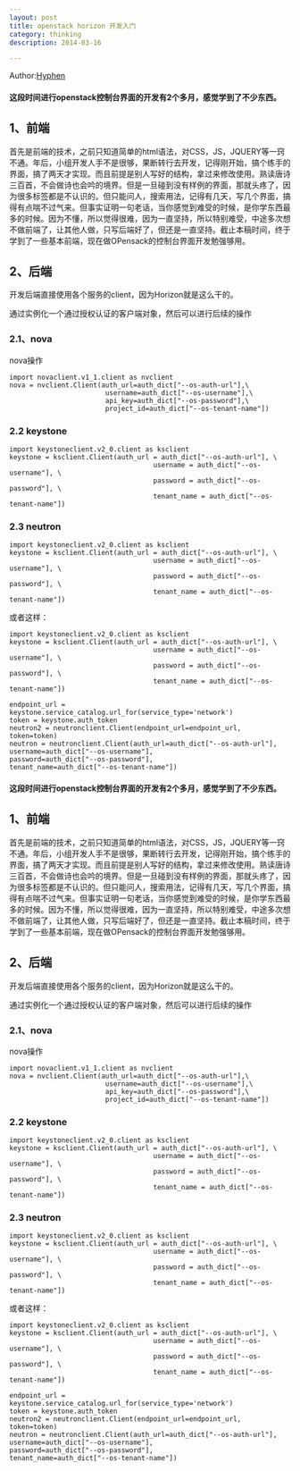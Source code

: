 ```yaml
---
layout: post
title: openstack horizon 开发入门
category: thinking
description: 2014-03-16

---
```


Author:[Hyphen](http://weibo.com/344736086)


#### 这段时间进行openstack控制台界面的开发有2个多月，感觉学到了不少东西。

## 1、前端

首先是前端的技术，之前只知道简单的html语法，对CSS，JS，JQUERY等一窍不通。年后，小组开发人手不是很够，果断转行去开发，记得刚开始，搞个练手的界面，搞了两天才实现。而且前提是别人写好的结构，拿过来修改使用。熟读唐诗三百首，不会做诗也会吟的境界。但是一旦碰到没有样例的界面，那就头疼了，因为很多标签都是不认识的。但只能问人，搜索用法，记得有几天，写几个界面，搞得有点喘不过气来。但事实证明一句老话，当你感觉到难受的时候，是你学东西最多的时候。因为不懂，所以觉得很难，因为一直坚持，所以特别难受，中途多次想不做前端了，让其他人做，只写后端好了，但还是一直坚持。截止本稿时间，终于学到了一些基本前端，现在做OPensack的控制台界面开发勉强够用。

##  2、后端

开发后端直接使用各个服务的client，因为Horizon就是这么干的。

通过实例化一个通过授权认证的客户端对象，然后可以进行后续的操作

### 2.1、nova

nova操作

	import novaclient.v1_1.client as nvclient
	nova = nvclient.Client(auth_url=auth_dict["--os-auth-url"],\
							username=auth_dict["--os-username"],\
							api_key=auth_dict["--os-password"],\
							project_id=auth_dict["--os-tenant-name"])


### 2.2 keystone

	import keystoneclient.v2_0.client as ksclient                     
	keystone = ksclient.Client(auth_url = auth_dict["--os-auth-url"], \
                                        username = auth_dict["--os-username"], \
                                        password = auth_dict["--os-password"], \
                                        tenant_name = auth_dict["--os-tenant-name"])


### 2.3 neutron
	import keystoneclient.v2_0.client as ksclient
	keystone = ksclient.Client(auth_url = auth_dict["--os-auth-url"], \
                                        username = auth_dict["--os-username"], \
                                        password = auth_dict["--os-password"], \
                                        tenant_name = auth_dict["--os-tenant-name"])
                                        
   
或者这样：
   
	import keystoneclient.v2_0.client as ksclient  
	keystone = ksclient.Client(auth_url = auth_dict["--os-auth-url"], \  
                                        username = auth_dict["--os-username"], \  
                                        password = auth_dict["--os-password"], \  
                                        tenant_name = auth_dict["--os-tenant-name"])  
  
	endpoint_url = keystone.service_catalog.url_for(service_type='network')  
	token = keystone.auth_token  
	neutron2 = neutronclient.Client(endpoint_url=endpoint_url, token=token) 
	neutron = neutronclient.Client(auth_url=auth_dict["--os-auth-url"],
	username=auth_dict["--os-username"],
	password=auth_dict["--os-password"],
	tenant_name=auth_dict["--os-tenant-name"])                                   


	
#### 这段时间进行openstack控制台界面的开发有2个多月，感觉学到了不少东西。

## 1、前端

首先是前端的技术，之前只知道简单的html语法，对CSS，JS，JQUERY等一窍不通。年后，小组开发人手不是很够，果断转行去开发，记得刚开始，搞个练手的界面，搞了两天才实现。而且前提是别人写好的结构，拿过来修改使用。熟读唐诗三百首，不会做诗也会吟的境界。但是一旦碰到没有样例的界面，那就头疼了，因为很多标签都是不认识的。但只能问人，搜索用法，记得有几天，写几个界面，搞得有点喘不过气来。但事实证明一句老话，当你感觉到难受的时候，是你学东西最多的时候。因为不懂，所以觉得很难，因为一直坚持，所以特别难受，中途多次想不做前端了，让其他人做，只写后端好了，但还是一直坚持。截止本稿时间，终于学到了一些基本前端，现在做OPensack的控制台界面开发勉强够用。

##  2、后端

开发后端直接使用各个服务的client，因为Horizon就是这么干的。

通过实例化一个通过授权认证的客户端对象，然后可以进行后续的操作

### 2.1、nova

nova操作

	import novaclient.v1_1.client as nvclient
	nova = nvclient.Client(auth_url=auth_dict["--os-auth-url"],\
							username=auth_dict["--os-username"],\
							api_key=auth_dict["--os-password"],\
							project_id=auth_dict["--os-tenant-name"])


### 2.2 keystone

	import keystoneclient.v2_0.client as ksclient                     
	keystone = ksclient.Client(auth_url = auth_dict["--os-auth-url"], \
                                        username = auth_dict["--os-username"], \
                                        password = auth_dict["--os-password"], \
                                        tenant_name = auth_dict["--os-tenant-name"])


### 2.3 neutron
	import keystoneclient.v2_0.client as ksclient
	keystone = ksclient.Client(auth_url = auth_dict["--os-auth-url"], \
                                        username = auth_dict["--os-username"], \
                                        password = auth_dict["--os-password"], \
                                        tenant_name = auth_dict["--os-tenant-name"])
                                        
   
或者这样：
   
	import keystoneclient.v2_0.client as ksclient  
	keystone = ksclient.Client(auth_url = auth_dict["--os-auth-url"], \  
                                        username = auth_dict["--os-username"], \  
                                        password = auth_dict["--os-password"], \  
                                        tenant_name = auth_dict["--os-tenant-name"])  
  
	endpoint_url = keystone.service_catalog.url_for(service_type='network')  
	token = keystone.auth_token  
	neutron2 = neutronclient.Client(endpoint_url=endpoint_url, token=token) 
	neutron = neutronclient.Client(auth_url=auth_dict["--os-auth-url"],
	username=auth_dict["--os-username"],
	password=auth_dict["--os-password"],
	tenant_name=auth_dict["--os-tenant-name"])                                   


	
 